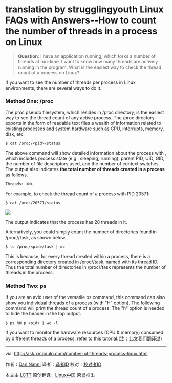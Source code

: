 translation by strugglingyouth
Linux FAQs with Answers--How to count the number of threads in a process on Linux
================================================================================
> **Question**: I have an application running, which forks a number of threads at run-time. I want to know how many threads are actively running in the program. What is the easiest way to check the thread count of a process on Linux? 

If you want to see the number of threads per process in Linux environments, there are several ways to do it.

### Method One: /proc ###

The proc pseudo filesystem, which resides in /proc directory, is the easiest way to see the thread count of any active process. The /proc directory exports in the form of readable text files a wealth of information related to existing processes and system hardware such as CPU, interrupts, memory, disk, etc.

    $ cat /proc/<pid>/status

The above command will show detailed information about the process with <pid>, which includes process state (e.g., sleeping, running), parent PID, UID, GID, the number of file descriptors used, and the number of context switches. The output also indicates **the total number of threads created in a process** as follows.

    Threads: <N>

For example, to check the thread count of a process with PID 20571:

    $ cat /proc/20571/status

![](https://farm6.staticflickr.com/5649/20341236279_f4a4d809d2_b.jpg)

The output indicates that the process has 28 threads in it.

Alternatively, you could simply count the number of directories found in /proc/<pid>/task, as shown below.

    $ ls /proc/<pid>/task | wc

This is because, for every thread created within a process, there is a corresponding directory created in /proc/<pid>/task, named with its thread ID. Thus the total number of directories in /proc/<pid>/task represents the number of threads in the process.

### Method Two: ps ###

If you are an avid user of the versatile ps command, this command can also show you individual threads of a process (with "H" option). The following command will print the thread count of a process. The "h" option is needed to hide the header in the top output.

    $ ps hH p <pid> | wc -l

If you want to monitor the hardware resources (CPU & memory) consumed by different threads of a process, refer to [this tutorial][1].(注：此文我们翻译过)

--------------------------------------------------------------------------------

via: http://ask.xmodulo.com/number-of-threads-process-linux.html

作者：[Dan Nanni][a]
译者：[译者ID](https://github.com/译者ID)
校对：[校对者ID](https://github.com/校对者ID)

本文由 [LCTT](https://github.com/LCTT/TranslateProject) 原创翻译，[Linux中国](https://linux.cn/) 荣誉推出

[a]:http://ask.xmodulo.com/author/nanni
[1]:http://ask.xmodulo.com/view-threads-process-linux.html
